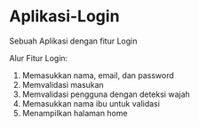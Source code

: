 # Aplikasi-Login
Sebuah Aplikasi dengan fitur Login

Alur Fitur Login:
1. Memasukkan nama, email, dan password
2. Memvalidasi masukan
3. Memvalidasi pengguna dengan deteksi wajah
4. Memasukkan nama ibu untuk validasi
5. Menampilkan halaman home
